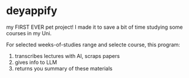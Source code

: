 # deyappify
my FIRST EVER pet project! I made it to save a bit of time studying some courses in my Uni.


For selected weeks-of-studies range and selecte course, this program:
1. transcribes lectures with AI, scraps papers
2. gives info to LLM
3. returns you summary of these materials



